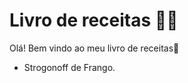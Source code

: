 # Livro de receitas :man_cook:

Olá! Bem vindo ao meu livro de receitas:wave:

- Strogonoff de Frango.
